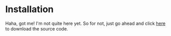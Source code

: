 # Installation

Haha, got me! I'm not quite here yet. So for not, just go ahead and click [here](https://github.com/Phillip-England/staci/blob/main/static/js/staci.js) to download the source code.